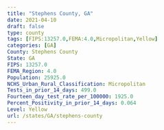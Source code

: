 ```yaml
---
title: "Stephens County, GA"
date: 2021-04-10
draft: false
type: county
tags: [FIPS:13257.0,FEMA:4.0,Micropolitan,Yellow]
categories: [GA]
County: Stephens County
State: GA
FIPS: 13257.0
FEMA_Region: 4.0
Population: 25925.0
NCHS_Urban_Rural_Classification: Micropolitan
Tests_in_prior_14_days: 499.0
Fourteen_day_test_rate_per_100000: 1925.0
Percent_Positivity_in_prior_14_days: 0.064
Level: Yellow
url: /states/GA/stephens-county
---
```



